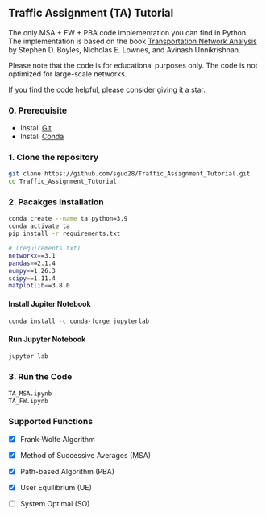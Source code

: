 ## Traffic Assignment (TA) Tutorial
The only MSA + FW + PBA code implementation you can find in Python. The implementation is based on the book [Transportation Network Analysis](https://sboyles.github.io/blubook.html) by Stephen D. Boyles, Nicholas E. Lownes, and Avinash Unnikrishnan. 

Please note that the code is for educational purposes only. The code is not optimized for large-scale networks.

If you find the code helpful, please consider giving it a star.


### 0. Prerequisite
- Install [Git](https://git-scm.com/downloads)
- Install [Conda](https://docs.conda.io/projects/conda/en/latest/user-guide/install/index.html)

### 1. Clone the repository

```bash
git clone https://github.com/sguo28/Traffic_Assignment_Tutorial.git
cd Traffic_Assignment_Tutorial
```
### 2. Pacakges installation

```bash
conda create --name ta python=3.9
conda activate ta
pip install -r requirements.txt
```

```bash
# (requirements.txt)
networkx==3.1
pandas==2.1.4
numpy==1.26.3
scipy==1.11.4
matplotlib==3.8.0
```

#### Install Jupiter Notebook

```bash
conda install -c conda-forge jupyterlab
```

#### Run Jupyter Notebook

```bash
jupyter lab
```

### 3. Run the Code
```bash
TA_MSA.ipynb
TA_FW.ipynb
```

### Supported Functions
- [x] Frank-Wolfe Algorithm
- [x] Method of Successive Averages (MSA)
- [x] Path-based Algorithm (PBA)
- [x] User Equilibrium (UE)
- [ ] System Optimal (SO)


